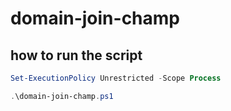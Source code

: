 # domain-join-champ

## how to run the script

```ps1
Set-ExecutionPolicy Unrestricted -Scope Process

.\domain-join-champ.ps1
```
